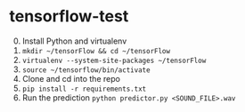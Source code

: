 # tensorflow-test

0. Install Python and virtualenv
1. `mkdir ~/tensorFlow && cd ~/tensorFlow`
2. `virtualenv --system-site-packages ~/tensorFlow`
3. `source ~/tensorflow/bin/activate`
4. Clone and cd into the repo
5. `pip install -r requirements.txt`
6. Run the prediction `python predictor.py <SOUND_FILE>.wav`
